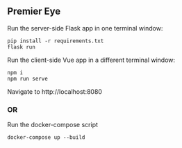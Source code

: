 
## Premier Eye

Run the server-side Flask app in one terminal window:

    pip install -r requirements.txt
    flask run

Run the client-side Vue app in a different terminal window:

    npm i
    npm run serve

Navigate to http://localhost:8080

### OR

Run the docker-compose script

    docker-compose up --build